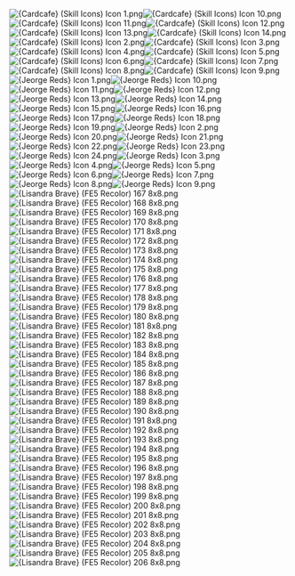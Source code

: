 ![{Cardcafe} (Skill Icons) Icon 1.png](https://raw.githubusercontent.com/Klokinator/FE-Repo/main/Item%20Icons/Special%20-%20Skill%20Icons/%7BCardcafe%7D%20(Skill%20Icons)%20Icon%201.png "{Cardcafe} (Skill Icons) Icon 1.png")![{Cardcafe} (Skill Icons) Icon 10.png](https://raw.githubusercontent.com/Klokinator/FE-Repo/main/Item%20Icons/Special%20-%20Skill%20Icons/%7BCardcafe%7D%20(Skill%20Icons)%20Icon%2010.png "{Cardcafe} (Skill Icons) Icon 10.png")![{Cardcafe} (Skill Icons) Icon 11.png](https://raw.githubusercontent.com/Klokinator/FE-Repo/main/Item%20Icons/Special%20-%20Skill%20Icons/%7BCardcafe%7D%20(Skill%20Icons)%20Icon%2011.png "{Cardcafe} (Skill Icons) Icon 11.png")![{Cardcafe} (Skill Icons) Icon 12.png](https://raw.githubusercontent.com/Klokinator/FE-Repo/main/Item%20Icons/Special%20-%20Skill%20Icons/%7BCardcafe%7D%20(Skill%20Icons)%20Icon%2012.png "{Cardcafe} (Skill Icons) Icon 12.png")![{Cardcafe} (Skill Icons) Icon 13.png](https://raw.githubusercontent.com/Klokinator/FE-Repo/main/Item%20Icons/Special%20-%20Skill%20Icons/%7BCardcafe%7D%20(Skill%20Icons)%20Icon%2013.png "{Cardcafe} (Skill Icons) Icon 13.png")![{Cardcafe} (Skill Icons) Icon 14.png](https://raw.githubusercontent.com/Klokinator/FE-Repo/main/Item%20Icons/Special%20-%20Skill%20Icons/%7BCardcafe%7D%20(Skill%20Icons)%20Icon%2014.png "{Cardcafe} (Skill Icons) Icon 14.png")![{Cardcafe} (Skill Icons) Icon 2.png](https://raw.githubusercontent.com/Klokinator/FE-Repo/main/Item%20Icons/Special%20-%20Skill%20Icons/%7BCardcafe%7D%20(Skill%20Icons)%20Icon%202.png "{Cardcafe} (Skill Icons) Icon 2.png")![{Cardcafe} (Skill Icons) Icon 3.png](https://raw.githubusercontent.com/Klokinator/FE-Repo/main/Item%20Icons/Special%20-%20Skill%20Icons/%7BCardcafe%7D%20(Skill%20Icons)%20Icon%203.png "{Cardcafe} (Skill Icons) Icon 3.png")![{Cardcafe} (Skill Icons) Icon 4.png](https://raw.githubusercontent.com/Klokinator/FE-Repo/main/Item%20Icons/Special%20-%20Skill%20Icons/%7BCardcafe%7D%20(Skill%20Icons)%20Icon%204.png "{Cardcafe} (Skill Icons) Icon 4.png")![{Cardcafe} (Skill Icons) Icon 5.png](https://raw.githubusercontent.com/Klokinator/FE-Repo/main/Item%20Icons/Special%20-%20Skill%20Icons/%7BCardcafe%7D%20(Skill%20Icons)%20Icon%205.png "{Cardcafe} (Skill Icons) Icon 5.png")![{Cardcafe} (Skill Icons) Icon 6.png](https://raw.githubusercontent.com/Klokinator/FE-Repo/main/Item%20Icons/Special%20-%20Skill%20Icons/%7BCardcafe%7D%20(Skill%20Icons)%20Icon%206.png "{Cardcafe} (Skill Icons) Icon 6.png")![{Cardcafe} (Skill Icons) Icon 7.png](https://raw.githubusercontent.com/Klokinator/FE-Repo/main/Item%20Icons/Special%20-%20Skill%20Icons/%7BCardcafe%7D%20(Skill%20Icons)%20Icon%207.png "{Cardcafe} (Skill Icons) Icon 7.png")![{Cardcafe} (Skill Icons) Icon 8.png](https://raw.githubusercontent.com/Klokinator/FE-Repo/main/Item%20Icons/Special%20-%20Skill%20Icons/%7BCardcafe%7D%20(Skill%20Icons)%20Icon%208.png "{Cardcafe} (Skill Icons) Icon 8.png")![{Cardcafe} (Skill Icons) Icon 9.png](https://raw.githubusercontent.com/Klokinator/FE-Repo/main/Item%20Icons/Special%20-%20Skill%20Icons/%7BCardcafe%7D%20(Skill%20Icons)%20Icon%209.png "{Cardcafe} (Skill Icons) Icon 9.png")![{Jeorge Reds} Icon 1.png](https://raw.githubusercontent.com/Klokinator/FE-Repo/main/Item%20Icons/Special%20-%20Skill%20Icons/%7BJeorge%20Reds%7D%20Icon%201.png "{Jeorge Reds} Icon 1.png")![{Jeorge Reds} Icon 10.png](https://raw.githubusercontent.com/Klokinator/FE-Repo/main/Item%20Icons/Special%20-%20Skill%20Icons/%7BJeorge%20Reds%7D%20Icon%2010.png "{Jeorge Reds} Icon 10.png")![{Jeorge Reds} Icon 11.png](https://raw.githubusercontent.com/Klokinator/FE-Repo/main/Item%20Icons/Special%20-%20Skill%20Icons/%7BJeorge%20Reds%7D%20Icon%2011.png "{Jeorge Reds} Icon 11.png")![{Jeorge Reds} Icon 12.png](https://raw.githubusercontent.com/Klokinator/FE-Repo/main/Item%20Icons/Special%20-%20Skill%20Icons/%7BJeorge%20Reds%7D%20Icon%2012.png "{Jeorge Reds} Icon 12.png")![{Jeorge Reds} Icon 13.png](https://raw.githubusercontent.com/Klokinator/FE-Repo/main/Item%20Icons/Special%20-%20Skill%20Icons/%7BJeorge%20Reds%7D%20Icon%2013.png "{Jeorge Reds} Icon 13.png")![{Jeorge Reds} Icon 14.png](https://raw.githubusercontent.com/Klokinator/FE-Repo/main/Item%20Icons/Special%20-%20Skill%20Icons/%7BJeorge%20Reds%7D%20Icon%2014.png "{Jeorge Reds} Icon 14.png")![{Jeorge Reds} Icon 15.png](https://raw.githubusercontent.com/Klokinator/FE-Repo/main/Item%20Icons/Special%20-%20Skill%20Icons/%7BJeorge%20Reds%7D%20Icon%2015.png "{Jeorge Reds} Icon 15.png")![{Jeorge Reds} Icon 16.png](https://raw.githubusercontent.com/Klokinator/FE-Repo/main/Item%20Icons/Special%20-%20Skill%20Icons/%7BJeorge%20Reds%7D%20Icon%2016.png "{Jeorge Reds} Icon 16.png")![{Jeorge Reds} Icon 17.png](https://raw.githubusercontent.com/Klokinator/FE-Repo/main/Item%20Icons/Special%20-%20Skill%20Icons/%7BJeorge%20Reds%7D%20Icon%2017.png "{Jeorge Reds} Icon 17.png")![{Jeorge Reds} Icon 18.png](https://raw.githubusercontent.com/Klokinator/FE-Repo/main/Item%20Icons/Special%20-%20Skill%20Icons/%7BJeorge%20Reds%7D%20Icon%2018.png "{Jeorge Reds} Icon 18.png")![{Jeorge Reds} Icon 19.png](https://raw.githubusercontent.com/Klokinator/FE-Repo/main/Item%20Icons/Special%20-%20Skill%20Icons/%7BJeorge%20Reds%7D%20Icon%2019.png "{Jeorge Reds} Icon 19.png")![{Jeorge Reds} Icon 2.png](https://raw.githubusercontent.com/Klokinator/FE-Repo/main/Item%20Icons/Special%20-%20Skill%20Icons/%7BJeorge%20Reds%7D%20Icon%202.png "{Jeorge Reds} Icon 2.png")![{Jeorge Reds} Icon 20.png](https://raw.githubusercontent.com/Klokinator/FE-Repo/main/Item%20Icons/Special%20-%20Skill%20Icons/%7BJeorge%20Reds%7D%20Icon%2020.png "{Jeorge Reds} Icon 20.png")![{Jeorge Reds} Icon 21.png](https://raw.githubusercontent.com/Klokinator/FE-Repo/main/Item%20Icons/Special%20-%20Skill%20Icons/%7BJeorge%20Reds%7D%20Icon%2021.png "{Jeorge Reds} Icon 21.png")![{Jeorge Reds} Icon 22.png](https://raw.githubusercontent.com/Klokinator/FE-Repo/main/Item%20Icons/Special%20-%20Skill%20Icons/%7BJeorge%20Reds%7D%20Icon%2022.png "{Jeorge Reds} Icon 22.png")![{Jeorge Reds} Icon 23.png](https://raw.githubusercontent.com/Klokinator/FE-Repo/main/Item%20Icons/Special%20-%20Skill%20Icons/%7BJeorge%20Reds%7D%20Icon%2023.png "{Jeorge Reds} Icon 23.png")![{Jeorge Reds} Icon 24.png](https://raw.githubusercontent.com/Klokinator/FE-Repo/main/Item%20Icons/Special%20-%20Skill%20Icons/%7BJeorge%20Reds%7D%20Icon%2024.png "{Jeorge Reds} Icon 24.png")![{Jeorge Reds} Icon 3.png](https://raw.githubusercontent.com/Klokinator/FE-Repo/main/Item%20Icons/Special%20-%20Skill%20Icons/%7BJeorge%20Reds%7D%20Icon%203.png "{Jeorge Reds} Icon 3.png")![{Jeorge Reds} Icon 4.png](https://raw.githubusercontent.com/Klokinator/FE-Repo/main/Item%20Icons/Special%20-%20Skill%20Icons/%7BJeorge%20Reds%7D%20Icon%204.png "{Jeorge Reds} Icon 4.png")![{Jeorge Reds} Icon 5.png](https://raw.githubusercontent.com/Klokinator/FE-Repo/main/Item%20Icons/Special%20-%20Skill%20Icons/%7BJeorge%20Reds%7D%20Icon%205.png "{Jeorge Reds} Icon 5.png")![{Jeorge Reds} Icon 6.png](https://raw.githubusercontent.com/Klokinator/FE-Repo/main/Item%20Icons/Special%20-%20Skill%20Icons/%7BJeorge%20Reds%7D%20Icon%206.png "{Jeorge Reds} Icon 6.png")![{Jeorge Reds} Icon 7.png](https://raw.githubusercontent.com/Klokinator/FE-Repo/main/Item%20Icons/Special%20-%20Skill%20Icons/%7BJeorge%20Reds%7D%20Icon%207.png "{Jeorge Reds} Icon 7.png")![{Jeorge Reds} Icon 8.png](https://raw.githubusercontent.com/Klokinator/FE-Repo/main/Item%20Icons/Special%20-%20Skill%20Icons/%7BJeorge%20Reds%7D%20Icon%208.png "{Jeorge Reds} Icon 8.png")![{Jeorge Reds} Icon 9.png](https://raw.githubusercontent.com/Klokinator/FE-Repo/main/Item%20Icons/Special%20-%20Skill%20Icons/%7BJeorge%20Reds%7D%20Icon%209.png "{Jeorge Reds} Icon 9.png")![{Lisandra Brave} (FE5 Recolor) 167 8x8.png](https://raw.githubusercontent.com/Klokinator/FE-Repo/main/Item%20Icons/Special%20-%20Skill%20Icons/%7BLisandra%20Brave%7D%20(FE5%20Recolor)%20167%208x8.png "{Lisandra Brave} (FE5 Recolor) 167 8x8.png")![{Lisandra Brave} (FE5 Recolor) 168 8x8.png](https://raw.githubusercontent.com/Klokinator/FE-Repo/main/Item%20Icons/Special%20-%20Skill%20Icons/%7BLisandra%20Brave%7D%20(FE5%20Recolor)%20168%208x8.png "{Lisandra Brave} (FE5 Recolor) 168 8x8.png")![{Lisandra Brave} (FE5 Recolor) 169 8x8.png](https://raw.githubusercontent.com/Klokinator/FE-Repo/main/Item%20Icons/Special%20-%20Skill%20Icons/%7BLisandra%20Brave%7D%20(FE5%20Recolor)%20169%208x8.png "{Lisandra Brave} (FE5 Recolor) 169 8x8.png")![{Lisandra Brave} (FE5 Recolor) 170 8x8.png](https://raw.githubusercontent.com/Klokinator/FE-Repo/main/Item%20Icons/Special%20-%20Skill%20Icons/%7BLisandra%20Brave%7D%20(FE5%20Recolor)%20170%208x8.png "{Lisandra Brave} (FE5 Recolor) 170 8x8.png")![{Lisandra Brave} (FE5 Recolor) 171 8x8.png](https://raw.githubusercontent.com/Klokinator/FE-Repo/main/Item%20Icons/Special%20-%20Skill%20Icons/%7BLisandra%20Brave%7D%20(FE5%20Recolor)%20171%208x8.png "{Lisandra Brave} (FE5 Recolor) 171 8x8.png")![{Lisandra Brave} (FE5 Recolor) 172 8x8.png](https://raw.githubusercontent.com/Klokinator/FE-Repo/main/Item%20Icons/Special%20-%20Skill%20Icons/%7BLisandra%20Brave%7D%20(FE5%20Recolor)%20172%208x8.png "{Lisandra Brave} (FE5 Recolor) 172 8x8.png")![{Lisandra Brave} (FE5 Recolor) 173 8x8.png](https://raw.githubusercontent.com/Klokinator/FE-Repo/main/Item%20Icons/Special%20-%20Skill%20Icons/%7BLisandra%20Brave%7D%20(FE5%20Recolor)%20173%208x8.png "{Lisandra Brave} (FE5 Recolor) 173 8x8.png")![{Lisandra Brave} (FE5 Recolor) 174 8x8.png](https://raw.githubusercontent.com/Klokinator/FE-Repo/main/Item%20Icons/Special%20-%20Skill%20Icons/%7BLisandra%20Brave%7D%20(FE5%20Recolor)%20174%208x8.png "{Lisandra Brave} (FE5 Recolor) 174 8x8.png")![{Lisandra Brave} (FE5 Recolor) 175 8x8.png](https://raw.githubusercontent.com/Klokinator/FE-Repo/main/Item%20Icons/Special%20-%20Skill%20Icons/%7BLisandra%20Brave%7D%20(FE5%20Recolor)%20175%208x8.png "{Lisandra Brave} (FE5 Recolor) 175 8x8.png")![{Lisandra Brave} (FE5 Recolor) 176 8x8.png](https://raw.githubusercontent.com/Klokinator/FE-Repo/main/Item%20Icons/Special%20-%20Skill%20Icons/%7BLisandra%20Brave%7D%20(FE5%20Recolor)%20176%208x8.png "{Lisandra Brave} (FE5 Recolor) 176 8x8.png")![{Lisandra Brave} (FE5 Recolor) 177 8x8.png](https://raw.githubusercontent.com/Klokinator/FE-Repo/main/Item%20Icons/Special%20-%20Skill%20Icons/%7BLisandra%20Brave%7D%20(FE5%20Recolor)%20177%208x8.png "{Lisandra Brave} (FE5 Recolor) 177 8x8.png")![{Lisandra Brave} (FE5 Recolor) 178 8x8.png](https://raw.githubusercontent.com/Klokinator/FE-Repo/main/Item%20Icons/Special%20-%20Skill%20Icons/%7BLisandra%20Brave%7D%20(FE5%20Recolor)%20178%208x8.png "{Lisandra Brave} (FE5 Recolor) 178 8x8.png")![{Lisandra Brave} (FE5 Recolor) 179 8x8.png](https://raw.githubusercontent.com/Klokinator/FE-Repo/main/Item%20Icons/Special%20-%20Skill%20Icons/%7BLisandra%20Brave%7D%20(FE5%20Recolor)%20179%208x8.png "{Lisandra Brave} (FE5 Recolor) 179 8x8.png")![{Lisandra Brave} (FE5 Recolor) 180 8x8.png](https://raw.githubusercontent.com/Klokinator/FE-Repo/main/Item%20Icons/Special%20-%20Skill%20Icons/%7BLisandra%20Brave%7D%20(FE5%20Recolor)%20180%208x8.png "{Lisandra Brave} (FE5 Recolor) 180 8x8.png")![{Lisandra Brave} (FE5 Recolor) 181 8x8.png](https://raw.githubusercontent.com/Klokinator/FE-Repo/main/Item%20Icons/Special%20-%20Skill%20Icons/%7BLisandra%20Brave%7D%20(FE5%20Recolor)%20181%208x8.png "{Lisandra Brave} (FE5 Recolor) 181 8x8.png")![{Lisandra Brave} (FE5 Recolor) 182 8x8.png](https://raw.githubusercontent.com/Klokinator/FE-Repo/main/Item%20Icons/Special%20-%20Skill%20Icons/%7BLisandra%20Brave%7D%20(FE5%20Recolor)%20182%208x8.png "{Lisandra Brave} (FE5 Recolor) 182 8x8.png")![{Lisandra Brave} (FE5 Recolor) 183 8x8.png](https://raw.githubusercontent.com/Klokinator/FE-Repo/main/Item%20Icons/Special%20-%20Skill%20Icons/%7BLisandra%20Brave%7D%20(FE5%20Recolor)%20183%208x8.png "{Lisandra Brave} (FE5 Recolor) 183 8x8.png")![{Lisandra Brave} (FE5 Recolor) 184 8x8.png](https://raw.githubusercontent.com/Klokinator/FE-Repo/main/Item%20Icons/Special%20-%20Skill%20Icons/%7BLisandra%20Brave%7D%20(FE5%20Recolor)%20184%208x8.png "{Lisandra Brave} (FE5 Recolor) 184 8x8.png")![{Lisandra Brave} (FE5 Recolor) 185 8x8.png](https://raw.githubusercontent.com/Klokinator/FE-Repo/main/Item%20Icons/Special%20-%20Skill%20Icons/%7BLisandra%20Brave%7D%20(FE5%20Recolor)%20185%208x8.png "{Lisandra Brave} (FE5 Recolor) 185 8x8.png")![{Lisandra Brave} (FE5 Recolor) 186 8x8.png](https://raw.githubusercontent.com/Klokinator/FE-Repo/main/Item%20Icons/Special%20-%20Skill%20Icons/%7BLisandra%20Brave%7D%20(FE5%20Recolor)%20186%208x8.png "{Lisandra Brave} (FE5 Recolor) 186 8x8.png")![{Lisandra Brave} (FE5 Recolor) 187 8x8.png](https://raw.githubusercontent.com/Klokinator/FE-Repo/main/Item%20Icons/Special%20-%20Skill%20Icons/%7BLisandra%20Brave%7D%20(FE5%20Recolor)%20187%208x8.png "{Lisandra Brave} (FE5 Recolor) 187 8x8.png")![{Lisandra Brave} (FE5 Recolor) 188 8x8.png](https://raw.githubusercontent.com/Klokinator/FE-Repo/main/Item%20Icons/Special%20-%20Skill%20Icons/%7BLisandra%20Brave%7D%20(FE5%20Recolor)%20188%208x8.png "{Lisandra Brave} (FE5 Recolor) 188 8x8.png")![{Lisandra Brave} (FE5 Recolor) 189 8x8.png](https://raw.githubusercontent.com/Klokinator/FE-Repo/main/Item%20Icons/Special%20-%20Skill%20Icons/%7BLisandra%20Brave%7D%20(FE5%20Recolor)%20189%208x8.png "{Lisandra Brave} (FE5 Recolor) 189 8x8.png")![{Lisandra Brave} (FE5 Recolor) 190 8x8.png](https://raw.githubusercontent.com/Klokinator/FE-Repo/main/Item%20Icons/Special%20-%20Skill%20Icons/%7BLisandra%20Brave%7D%20(FE5%20Recolor)%20190%208x8.png "{Lisandra Brave} (FE5 Recolor) 190 8x8.png")![{Lisandra Brave} (FE5 Recolor) 191 8x8.png](https://raw.githubusercontent.com/Klokinator/FE-Repo/main/Item%20Icons/Special%20-%20Skill%20Icons/%7BLisandra%20Brave%7D%20(FE5%20Recolor)%20191%208x8.png "{Lisandra Brave} (FE5 Recolor) 191 8x8.png")![{Lisandra Brave} (FE5 Recolor) 192 8x8.png](https://raw.githubusercontent.com/Klokinator/FE-Repo/main/Item%20Icons/Special%20-%20Skill%20Icons/%7BLisandra%20Brave%7D%20(FE5%20Recolor)%20192%208x8.png "{Lisandra Brave} (FE5 Recolor) 192 8x8.png")![{Lisandra Brave} (FE5 Recolor) 193 8x8.png](https://raw.githubusercontent.com/Klokinator/FE-Repo/main/Item%20Icons/Special%20-%20Skill%20Icons/%7BLisandra%20Brave%7D%20(FE5%20Recolor)%20193%208x8.png "{Lisandra Brave} (FE5 Recolor) 193 8x8.png")![{Lisandra Brave} (FE5 Recolor) 194 8x8.png](https://raw.githubusercontent.com/Klokinator/FE-Repo/main/Item%20Icons/Special%20-%20Skill%20Icons/%7BLisandra%20Brave%7D%20(FE5%20Recolor)%20194%208x8.png "{Lisandra Brave} (FE5 Recolor) 194 8x8.png")![{Lisandra Brave} (FE5 Recolor) 195 8x8.png](https://raw.githubusercontent.com/Klokinator/FE-Repo/main/Item%20Icons/Special%20-%20Skill%20Icons/%7BLisandra%20Brave%7D%20(FE5%20Recolor)%20195%208x8.png "{Lisandra Brave} (FE5 Recolor) 195 8x8.png")![{Lisandra Brave} (FE5 Recolor) 196 8x8.png](https://raw.githubusercontent.com/Klokinator/FE-Repo/main/Item%20Icons/Special%20-%20Skill%20Icons/%7BLisandra%20Brave%7D%20(FE5%20Recolor)%20196%208x8.png "{Lisandra Brave} (FE5 Recolor) 196 8x8.png")![{Lisandra Brave} (FE5 Recolor) 197 8x8.png](https://raw.githubusercontent.com/Klokinator/FE-Repo/main/Item%20Icons/Special%20-%20Skill%20Icons/%7BLisandra%20Brave%7D%20(FE5%20Recolor)%20197%208x8.png "{Lisandra Brave} (FE5 Recolor) 197 8x8.png")![{Lisandra Brave} (FE5 Recolor) 198 8x8.png](https://raw.githubusercontent.com/Klokinator/FE-Repo/main/Item%20Icons/Special%20-%20Skill%20Icons/%7BLisandra%20Brave%7D%20(FE5%20Recolor)%20198%208x8.png "{Lisandra Brave} (FE5 Recolor) 198 8x8.png")![{Lisandra Brave} (FE5 Recolor) 199 8x8.png](https://raw.githubusercontent.com/Klokinator/FE-Repo/main/Item%20Icons/Special%20-%20Skill%20Icons/%7BLisandra%20Brave%7D%20(FE5%20Recolor)%20199%208x8.png "{Lisandra Brave} (FE5 Recolor) 199 8x8.png")![{Lisandra Brave} (FE5 Recolor) 200 8x8.png](https://raw.githubusercontent.com/Klokinator/FE-Repo/main/Item%20Icons/Special%20-%20Skill%20Icons/%7BLisandra%20Brave%7D%20(FE5%20Recolor)%20200%208x8.png "{Lisandra Brave} (FE5 Recolor) 200 8x8.png")![{Lisandra Brave} (FE5 Recolor) 201 8x8.png](https://raw.githubusercontent.com/Klokinator/FE-Repo/main/Item%20Icons/Special%20-%20Skill%20Icons/%7BLisandra%20Brave%7D%20(FE5%20Recolor)%20201%208x8.png "{Lisandra Brave} (FE5 Recolor) 201 8x8.png")![{Lisandra Brave} (FE5 Recolor) 202 8x8.png](https://raw.githubusercontent.com/Klokinator/FE-Repo/main/Item%20Icons/Special%20-%20Skill%20Icons/%7BLisandra%20Brave%7D%20(FE5%20Recolor)%20202%208x8.png "{Lisandra Brave} (FE5 Recolor) 202 8x8.png")![{Lisandra Brave} (FE5 Recolor) 203 8x8.png](https://raw.githubusercontent.com/Klokinator/FE-Repo/main/Item%20Icons/Special%20-%20Skill%20Icons/%7BLisandra%20Brave%7D%20(FE5%20Recolor)%20203%208x8.png "{Lisandra Brave} (FE5 Recolor) 203 8x8.png")![{Lisandra Brave} (FE5 Recolor) 204 8x8.png](https://raw.githubusercontent.com/Klokinator/FE-Repo/main/Item%20Icons/Special%20-%20Skill%20Icons/%7BLisandra%20Brave%7D%20(FE5%20Recolor)%20204%208x8.png "{Lisandra Brave} (FE5 Recolor) 204 8x8.png")![{Lisandra Brave} (FE5 Recolor) 205 8x8.png](https://raw.githubusercontent.com/Klokinator/FE-Repo/main/Item%20Icons/Special%20-%20Skill%20Icons/%7BLisandra%20Brave%7D%20(FE5%20Recolor)%20205%208x8.png "{Lisandra Brave} (FE5 Recolor) 205 8x8.png")![{Lisandra Brave} (FE5 Recolor) 206 8x8.png](https://raw.githubusercontent.com/Klokinator/FE-Repo/main/Item%20Icons/Special%20-%20Skill%20Icons/%7BLisandra%20Brave%7D%20(FE5%20Recolor)%20206%208x8.png "{Lisandra Brave} (FE5 Recolor) 206 8x8.png")